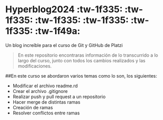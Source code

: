 # Hyperblog2024 :tw-1f335: :tw-1f335: :tw-1f335: :tw-1f335: :tw-1f335: :tw-1f49a:
Un blog increíble para el curso de Git y GitHub de Platzi

>En este repositorio encontraras información de lo transcurrido a lo largo del curso, junto con todos los cambios realizados y las modificaciones.

##En este curso se abordaron varios temas como lo son, los siguientes:

- Modificar el archivo readme.rd
- Crear el archivo .gitignore
- Realizar push y pull request a un repositorio
- Hacer merge de distintas ramas
- Creación de ramas
- Resolver conflictos entre ramas
